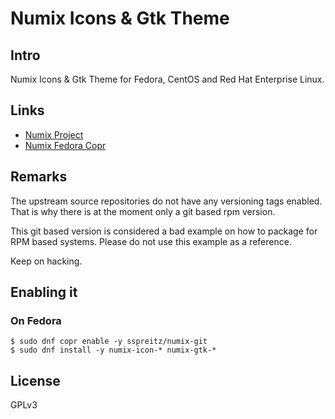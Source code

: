 # Numix Icons & Gtk Theme

## Intro

Numix Icons & Gtk Theme for Fedora, CentOS and Red Hat Enterprise Linux.

## Links
* [Numix Project](http://numixproject.org)
* [Numix Fedora Copr](https://copr.fedoraproject.org/coprs/sspreitz/numix-git)

## Remarks
The upstream source repositories do not have any versioning tags enabled.
That is why there is at the moment only a git based rpm version.

This git based version is considered a bad example on how to package for RPM
based systems. Please do not use this example as a reference.

Keep on hacking.

## Enabling it

### On Fedora
	$ sudo dnf copr enable -y sspreitz/numix-git
	$ sudo dnf install -y numix-icon-* numix-gtk-*

## License
GPLv3

